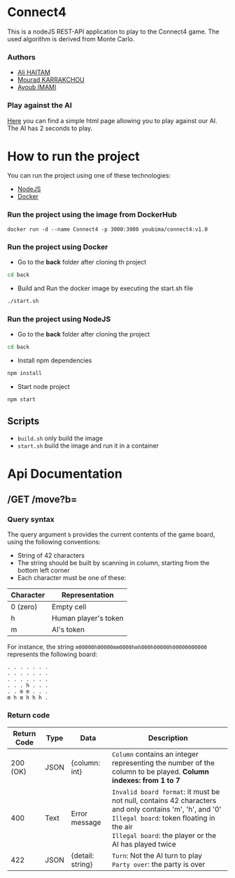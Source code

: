 # Connect4

This is a nodeJS REST-API application to play to the Connect4 game. The used algorithm is derived from Monte Carlo.

### Authors
- [Ali HAITAM](https://github.com/alihaitam)
- [Mourad KARRAKCHOU](https://github.com/MouradKarrakchou)
- [Ayoub IMAMI](https://github.com/AyoubIMAMI)


### Play against the AI
[Here](https://ayoubimami.github.io/connect4/front/local_game.html) you can find a simple html page allowing you to play against our AI.<br>
The AI has 2 seconds to play.

# How to run the project
You can run the project using one of these technologies:
- [NodeJS](https://nodejs.org/en)
- [Docker](https://www.docker.com/)

### Run the project using the image from DockerHub
```
docker run -d --name Connect4 -p 3000:3000 youbima/connect4:v1.0
```

### Run the project using Docker

- Go to the **back** folder after cloning th project
```sh
cd back
```

- Build and Run the docker image by executing the start.sh file
```sh
./start.sh
```

### Run the project using NodeJS
- Go to the **back** folder after cloning the project
```sh
cd back
```
- Install npm dependencies
```sh
npm install
```

- Start node project
```sh
npm start
```

## Scripts
- ``build.sh`` only build the image
- ``start.sh`` build the image and run it in a container 

# Api Documentation
## /GET /move?b=<board-content>
### Query syntax
The query argument `b` provides the current contents of the game board, using the following conventions:
- String of 42 characters
- The string should be built by scanning in column, starting from the bottom left corner
- Each character must be one of these:

| Character | Representation       |
|-----------|----------------------|
| 0 (zero)  | Empty cell           |
| h         | Human player's token |
| m         | AI's token           |

For instance, the string `m00000h00000mm0000hmh000h00000h00000000000` represents the following board:
```
. . . . . . .
. . . . . . .
. . . . . . .
. . . h . . .
. . m m . . .
m h m h h h .
```
### Return code
| Return Code | Type | Data              | Description                                                                                                                                                                                                         |
|-------------|------|-------------------|---------------------------------------------------------------------------------------------------------------------------------------------------------------------------------------------------------------------|
| 200 (OK)    | JSON | {column: int}     | `Column` contains an integer representing the number of the column to be played. **Column indexes: from 1 to 7**                                                                                                    |
| 400         | Text | Error message     | `Invalid board format`: it must be not null, contains 42 characters and only contains 'm', 'h', and '0' <br> `Illegal board`: token floating in the air <br> `Illegal board`: the player or the AI has played twice |
| 422         | JSON | {detail: string}  | `Turn`: Not the AI turn to play <br> `Party over`: the party is over                                                                                                                                                |


